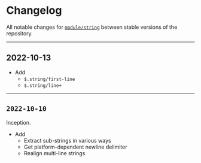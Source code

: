 # Changelog

All notable changes for [`module/string`](../) between stable versions of the
repository.


---


## 2022-10-13

- Add
    - `$.string/first-line`
    - `$.string/line+`


---


## `2022-10-10`

Inception.

- Add
    - Extract sub-strings in various ways
    - Get platform-dependent newline delimiter
    - Realign multi-line strings
